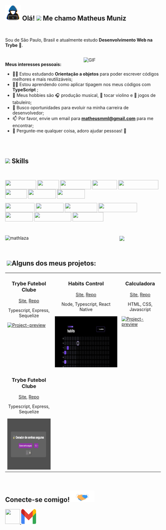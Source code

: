 ## <picture><img src = "https://github.com/0xAbdulKhalid/0xAbdulKhalid/raw/main/assets/mdImages/about_me.gif" width = 50px></picture> Olá! <img src="https://media.giphy.com/media/hvRJCLFzcasrR4ia7z/giphy.gif" width="25"> Me chamo **Matheus Muniz**

<br>

Sou de São Paulo, Brasil e atualmente estudo **Desenvolvimento Web na Trybe** 🚀.

<br />

  <img align="right" alt="GIF" src="https://media1.giphy.com/media/R03zWv5p1oNSQd91EP/giphy.gif?cid=ecf05e474xsvafr63i29dv3s0obwd1dhyfg4xfu0xsrlgq0c&rid=giphy.gif&ct=g" width="250px" />

**Meus interesses pessoais:**
- 👨‍💻 Estou estudando **Orientação a objetos** para poder escrever códigos melhores e mais reutilizáveis;
- 👨‍🎓 Estou aprendendo como aplicar tipagem nos meus códigos com **TypeScript** ; 
- 🧗 Meus hobbies são 🎧 produção musical, 🎻 tocar violino e 🎲 jogos de tabuleiro;
- 💼 Busco oportunidades para evoluir na minha carreira de desenvolvedor;
- 📫 Por favor, envie um email para **matheusmml@gmail.com** para me encontrar;
- 💬 Pergunte-me qualquer coisa, adoro ajudar pessoas! 💙
<!-- - 📝 Veja meu Curriculum Vitae <a href="https://gitconnected.com/johnatas-henrique/resume" target="_blank">clicando aqui</a> para mais informações. -->

<br />
<br />

## <img src="https://media2.giphy.com/media/QssGEmpkyEOhBCb7e1/giphy.gif?cid=ecf05e47a0n3gi1bfqntqmob8g9aid1oyj2wr3ds3mg700bl&rid=giphy.gif" width ="25"><b> Skills</b>
<!-- <p align="left">
  <img src="https://raw.githubusercontent.com/mathlaza/mathlaza/main/devimages/git-original-wordmark.svg" width="40" height="40"/> 
  <img src="https://raw.githubusercontent.com/devicons/devicon/master/icons/html5/html5-original-wordmark.svg" alt="html5" width="40" height="40"/> 
  <img src="https://raw.githubusercontent.com/devicons/devicon/master/icons/css3/css3-original-wordmark.svg" alt="css3" width="40" height="40"/> 
  <img src="https://raw.githubusercontent.com/devicons/devicon/master/icons/javascript/javascript-original.svg" alt="javascript" width="40" height="40"/> 
  <img src="https://www.learnstorybook.com/intro-to-storybook/logo-jest.png" alt="jest" width="40" height="40" />
  <img src="https://cdn.jsdelivr.net/gh/devicons/devicon/icons/mocha/mocha-plain.svg" alt="mocha" width="40" height="40"/> 
  <img src="https://raw.githubusercontent.com/mathlaza/mathlaza/main/devimages/react-original-wordmark.svg" alt="react" width="40" height="40"/>
  <img src="https://raw.githubusercontent.com/devicons/devicon/master/icons/redux/redux-original.svg" alt="redux" width="40" height="40"/> 
  <img src="https://icongr.am/devicon/docker-original.svg?size=147&color=currentColor" alt="git" width="40" height="40"/>
  <img src="https://raw.githubusercontent.com/mathlaza/mathlaza/main/devimages/mysql-original-wordmark.svg" alt="mysql" width="40" height="40"/>
  <img src="https://raw.githubusercontent.com/mathlaza/mathlaza/main/devimages/nodejs.svg" alt="nodejs" width="40" height="40"/>
  <img src="https://raw.githubusercontent.com/devicons/devicon/master/icons/express/express-original-wordmark.svg" alt="express" width="40" height="40"/>
  <img src="https://img.shields.io/badge/TypeScript-007ACC?style=for-the-badge&logo=typescript&logoColor=white" alt="typescript" width="40" height="40"/>
</p> -->

<div align="left" style="display: inline"><br>
  <p>
    <img src="https://img.shields.io/badge/GNU%20Bash-4EAA25?style=for-the-badge&logo=GNU%20Bash&logoColor=white" width="100" height="30" align="center" />
    <img src="https://img.shields.io/badge/GIT-E44C30?style=for-the-badge&logo=git&logoColor=white" width="70" height="30" align="center" /> 
    <img src="https://img.shields.io/badge/HTML5-E34F26?style=for-the-badge&logo=html5&logoColor=white" width="100" height="30" align="center" /> 
    <img src="https://img.shields.io/badge/CSS3-1572B6?style=for-the-badge&logo=css3&logoColor=white" width="80" height="30" align="center" /> 
    <img src="https://img.shields.io/badge/JavaScript-323330?style=for-the-badge&logo=javascript&logoColor=F7DF1E" width="130" height="30" align="center" />
    <img src="https://img.shields.io/badge/Jest-C21325?style=for-the-badge&logo=jest&logoColor=white" width="70" height="30" align="center" />
    <img src="https://img.shields.io/badge/React-20232A?style=for-the-badge&logo=react&logoColor=61DAFB" width="90" height="30" align="center" />
    <img src="https://img.shields.io/badge/Redux-593D88?style=for-the-badge&logo=redux&logoColor=white" width="90" height="30" align="center" />
  </p>
  <p>
    <img src="https://img.shields.io/badge/Docker-2CA5E0?style=for-the-badge&logo=docker&logoColor=white" width="95" height="30" align="center" />  
    <img src="https://img.shields.io/badge/MySQL-005C84?style=for-the-badge&logo=mysql&logoColor=white" width="90" height="30" align="center" />
    <img src="https://img.shields.io/badge/Node.js-339933?style=for-the-badge&logo=nodedotjs&logoColor=white" width="105" height="30" align="center" />
    <img src="https://img.shields.io/badge/Express.js-000000?style=for-the-badge&logo=express&logoColor=white" width="125" height="30" align="center" />
    <img src="https://img.shields.io/badge/Mocha-8D6748?style=for-the-badge&logo=Mocha&logoColor=white" width="90" height="30" align="center" /> 
    <img src="https://img.shields.io/badge/TypeScript-007ACC?style=for-the-badge&logo=typescript&logoColor=white" width="120" height="30" align="center" />
    <img src="https://img.shields.io/badge/MongoDB-4EA94B?style=for-the-badge&logo=mongodb&logoColor=white" width="100" height="30" align="center" />
  </p> 
</div>

<br />

<p>
   <img align="left" src="https://github-readme-stats-sigma-five.vercel.app/api?username=mathlaza&theme=radical&show_icons=true" alt="mathlaza" width="370" />
  
  <img align="center" src="https://github-readme-stats-sigma-five.vercel.app/api/top-langs/?username=mathlaza&layout=compact&theme=radical" width="310" />
</p>

<br />


## <img src="https://media3.giphy.com/media/Lka9lcOAdjgcqyTnJt/giphy.gif?cid=790b761109bb4da2a24c01c26ce13e3e3c1e5356c19d587f&rid=giphy.gif&ct=s" width="55" style="padding-left: 5px"><b>Alguns dos meus projetos:</b>



<table>
  <tr> 
    <td valign="top">
      <h3 align="center">Trybe Futebol Clube</h3>
      <p align="center">
        <a href="https://abashed-books-production.up.railway.app/">Site</a>,
        <a href="https://github.com/mathlaza/backEnd-Trybe-Futebol-Clube">Repo</a>
      </p>
      <p align="center">Typescript, Express, Sequelize</p>
      <a href="https://github.com/mathlaza/backEnd-Trybe-Futebol-Clube">
        <img width="100%" height="165px" src="./devimages/TFC.gif" alt="Project-preview"/>
      </a>
    </td>
    <td valign="top">
      <h3 align="center">Habits Control</h3>
      <p align="center">
        <a href="https://rock-seat-nlw-habits-app.vercel.app/">Site</a>,
        <a href="https://github.com/mathlaza/RockSeat_NLW_Habits_App">Repo</a>
      </p>
      <p align="center">Node, Typescript, React Native</p>
      <a href="https://github.com/mathlaza/RockSeat_NLW_Habits_App">
        <img width="100%" height="165px" src="./devimages/habits2.gif" alt="Project-preview"/>
      </a>
    </td>
    <td valign="top">
      <h3 align="center">Calculadora</h3>
      <p align="center">
        <a href="https://calculadora-delta-two.vercel.app/">Site</a>,
        <a href="https://github.com/mathlaza/calculadora">Repo</a>
      </p>
      <p align="center">HTML, CSS, Javascript</p>
      <a href="https://github.com/mathlaza/calculadora">
        <img width="100%" height="165px" src="./devimages/calc.gif" alt="Project-preview"/>
      </a>
    </td>
  </tr>
  <tr> 
    <td valign="top">
      <h3 align="center">Trybe Futebol Clube</h3>
      <p align="center">
        <a href="https://gerador-senhas-nine.vercel.app/">Site</a>,
        <a href="https://github.com/mathlaza/Gerador_Senhas">Repo</a>
      </p>
      <p align="center">Typescript, Express, Sequelize</p>
      <a href="https://github.com/mathlaza/Gerador_Senhas">
        <img width="100%" height="165px" src="./devimages/generate.gif" alt="Project-preview"/>
      </a>
    </td>
  </tr>
</table>

<br />
<!-- <br /> -->

## <b> Conecte-se comigo!</b><img src="https://github.com/0xAbdulKhalid/0xAbdulKhalid/raw/main/assets/mdImages/handshake.gif" width ="80">

<a href="https://www.linkedin.com/in/mathlaza/" target="_blank">
  <img src="https://i.ibb.co/Kx2GSrT/linkedin.png" width="48px" height="48px">
</a>
<a href="mailto:matheusmml@gmail.com" target="_blank">
  <img src="https://raw.githubusercontent.com/mathlaza/mathlaza/main/devimages/gmail-icon.svg" width="48px" height="48px">
</a>
